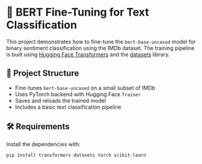 # 🤖 BERT Fine-Tuning for Text Classification

This project demonstrates how to fine-tune the `bert-base-uncased` model for binary sentiment classification using the IMDb dataset. The training pipeline is built using [Hugging Face Transformers](https://github.com/huggingface/transformers) and the [datasets](https://github.com/huggingface/datasets) library.

## 📌 Project Structure

- Fine-tunes `bert-base-uncased` on a small subset of IMDb
- Uses PyTorch backend with Hugging Face `Trainer`
- Saves and reloads the trained model
- Includes a basic text classification pipeline

## 🛠️ Requirements

Install the dependencies with:

```bash
pip install transformers datasets torch scikit-learn
